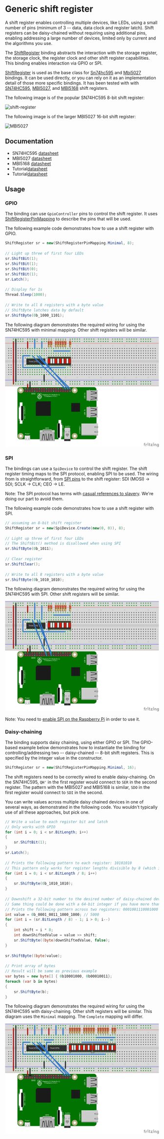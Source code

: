 # Generic shift register

A shift register enables controlling multiple devices, like LEDs, using a small number of pins (minimum of 3 -- data, data clock and register latch). Shift registers can be daisy-chained without requiring using additional pins, enabling addressing a large number of devices, limited only by current and the algorithms you use.

The [ShiftRegister](ShiftRegister.cs) binding abstracts the interaction with the storage register, the storage clock, the register clock and other shift register capabilities. This binding enables interaction via GPIO or SPI.

[ShiftRegister](ShiftRegister.cs) is used as the base class for [Sn74hc595](../Sn74hc595/README.md) and [Mbi5027](../Mbi5027/README.md) bindings. It can be used directly, or you can rely on it as an implementation detail of those more specific bindings. It has been tested with with [SN74HC595](https://www.ti.com/lit/ds/symlink/sn74hc595.pdf), [MBI5027](http://archive.fairchip.com/pdf/MACROBLOCK/MBI5027.pdf), and [MBI5168](http://archive.fairchip.com/pdf/MACROBLOCK/MBI5168.pdf) shift registers.

The following image is of the popular SN74HC595 8-bit shift register:

![shift-register](https://user-images.githubusercontent.com/2608468/84733283-ac3bca00-af52-11ea-8520-67c91a45c0f0.png)

The following image is of the larger MBI5027 16-bit shift register:

![MBI5027](https://user-images.githubusercontent.com/2608468/89208974-4216cd00-d572-11ea-98eb-14a9a9b4614f.png)

## Documentation

- SN74HC595 [datasheet](https://www.ti.com/lit/ds/symlink/sn74hc595.pdf)
- MBI5027 [datasheet](http://archive.fairchip.com/pdf/MACROBLOCK/MBI5027.pdf)
- MBI5168 [datasheet](http://archive.fairchip.com/pdf/MACROBLOCK/MBI5168.pdf)
- Tutorial[datasheet](https://www.youtube.com/watch?v=6fVbJbNPrEU)
- Tutorial[datasheet](https://www.youtube.com/watch?v=G1SzTGZ2l1c)

## Usage

### GPIO

The binding can use `GpioController` pins to control the shift register. It uses [ShiftRegisterPinMapping](ShiftRegisterPinMapping.cs) to describe the pins that will be used.

The following example code demonstrates how to use a shift register with GPIO.

```csharp
ShiftRegister sr = new(ShiftRegisterPinMapping.Minimal, 8);

// Light up three of first four LEDs
sr.ShiftBit(1);
sr.ShiftBit(1);
sr.ShiftBit(0);
sr.ShiftBit(1);
sr.Latch();

// Display for 1s
Thread.Sleep(1000);

// Write to all 8 registers with a byte value
// ShiftByte latches data by default
sr.ShiftByte(0b_1000_1101);
```

The following diagram demonstrates the required wiring for using the SN74HC595 with minimal mapping. Other shift registers will be similar.

![sn74hc595-led-bar-graph-spi_bb](../Sn74hc595/sn74hc595-minimal-led-bar-graph_bb.png)

### SPI

The bindings can use a `SpiDevice` to control the shift register. The shift register timing maps to the SPI protocol, enabling SPI to be used. The wiring from is straightforward, from [SPI pins](https://pinout.xyz/pinout/spi) to the shift register: SDI (MOSI) -> SDI; SCLK -> CLK; CEO -> LE.

Note: The SPI protocol has terms with [casual references to slavery](https://hackaday.com/2020/06/29/updating-the-language-of-spi-pin-labels-to-remove-casual-references-to-slavery/). We're doing our part to avoid them.

The following example code demonstrates how to use a shift register with SPI.

```csharp
// assuming an 8-bit shift register
ShiftRegister sr = new(SpiDevice.Create(new(0, 0)), 8);

// Light up three of first four LEDs
// The ShiftBit() method is disallowed when using SPI
sr.ShiftByte(0b_1011);

// Clear register
sr.ShiftClear();

// Write to all 8 registers with a byte value
sr.ShiftByte(0b_1010_1010);
```

The following diagram demonstrates the required wiring for using the SN74HC595 with SPI. Other shift registers will be similar.

![sn74hc595-led-bar-graph-spi_bb](../Sn74hc595/sn74hc595-led-bar-graph-spi_bb.png)

Note: You need to [enable SPI on the Raspberry Pi](https://www.raspberrypi.org/documentation/configuration/raspi-config.md) in order to use it.

### Daisy-chaining

The binding supports daisy chaining, using either GPIO or SPI. The GPIO-based example below demonstrates how to instantiate the binding for controlling/addressing two -- daisy-chained -- 8-bit shift registers. This is specified by the integer value in the constructor.

```csharp
ShiftRegister sr = new(ShiftRegisterPinMapping.Minimal, 16);
```

The shift registers need to be correctly wired to enable daisy-chaining. On the SN74HC595, `QH'` in the first register would connect to `SER` in the second register. The pattern with the MBI5027 and MBI5168 is similar, `SDO` in the first register would connect to `SDI` in the second.

You can write values across multiple daisy chained devices in one of several ways, as demonstrated in the following code. You wouldn't typically use of all these approaches, but pick one.

```csharp
// Write a value to each register bit and latch
// Only works with GPIO
for (int i = 0; i < sr.BitLength; i++)
{
    sr.ShiftBit(1);
}
sr.Latch();

// Prints the following pattern to each register: 10101010
// This pattern only works for register lengths divisible by 8 (which is common)
for (int i = 0; i < sr.BitLength / 8; i++)
{
    sr.ShiftByte(0b_1010_1010);
}

// Downshift a 32-bit number to the desired number of daisy-chained devices
// Same thing could be done with a 64-bit integer if you have more than four 8-bit shift registers (or more than two 16-bit ones)
// Prints the following pattern across two registers: 0001001110001000
int value = 0b_0001_0011_1000_1000; // 5000
for (int i = (sr.BitLength / 8) - 1; i > 0; i--)
{
    int shift = i * 8;
    int downShiftedValue = value >> shift;
    sr.ShiftByte((byte)downShiftedValue, false);
}

sr.ShiftByte((byte)value);

// Print array of bytes
// Result will be same as previous example
var bytes = new byte[] { 0b10001000, 0b00010011};
foreach (var b in bytes)
{
    sr.ShiftByte(b);
}
```

The following diagram demonstrates the required wiring for using the SN74HC595 with daisy-chaining. Other shift registers will be similar. This diagram uses the `Minimal` mapping. The `Complete` mapping will differ.

![sn74hc595-minimal-led-bar-graph-double-up_bb](../Sn74hc595/sn74hc595-minimal-led-bar-graph-double-up_bb.png)
